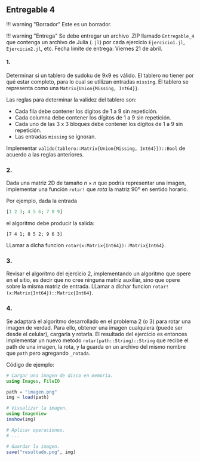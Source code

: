 ## Entregable 4

!!! warning "Borrador"
    Este es un borrador.


!!! warning "Entrega"
    Se debe entregar un archivo .ZIP llamado `Entregable_4` que contenga un archivo de Julia (`.jl`) por cada ejercicio `Ejercicio1.jl`, `Ejercicio2.jl`, etc. Fecha límite de entrega: Viernes 21 de abril.


#### 1.

Determinar si un tablero de sudoku de 9x9 es válido. El tablero no tiener por qué estar completo, para lo cual se utilizan entradas
`missing`. El tablero se representa como una `Matrix{Union{Missing, Int64}}`.

Las reglas para determinar la validez del tablero son:

- Cada fila debe contener los digitos de 1 a 9 sin repetición.
- Cada columna debe contener los dígitos de 1 a 9 sin repetición.
- Cada uno de las 3 x 3 bloques debe contener los dígitos de 1 a 9 sin repetición.
- Las entradas `missing` se ignoran.
 
Implementar `valido(tablero::Matrix{Union{Missing, Int64}})::Bool` de acuerdo a las reglas anteriores.

### 2.

Dada una matriz 2D de tamaño $n \times n$ que podría representar una imagen, implementar una función `rotar!` que *rota* la matriz 90º en sentido horario. 

Por ejemplo, dada la entrada 

```julia
[1 2 3; 4 5 6; 7 8 9]
```

el algoritmo debe producir la salida:
```
[7 4 1; 8 5 2; 9 6 3]
```

LLamar a dicha funcion `rotar(x:Matrix{Int64})::Matrix{Int64}`.

### 3.

Revisar el algoritmo del ejercicio 2, implementando un algoritmo que opere en el sitio, es decir que no cree ninguna matriz auxiliar,
sino que opere sobre la misma matriz de entrada. LLamar a dichar funcion `rotar!(x:Matrix{Int64})::Matrix{Int64}`.

### 4.

Se adaptará el algoritmo desarrollado en el problema 2 (o 3) para rotar una imagen de verdad.
Para ello, obtener una imagen cualquiera (puede ser desde el celular), cargarla y rotarla.
El resultado del ejercicio es entonces implementar un nuevo metodo `rotar(path::String)::String` que recibe el path de una imagen, la rota, y la guarda
en un archivo del mismo nombre que `path` pero agregando `_rotada`.

Código de ejemplo:

```julia
# Cargar una imagen de disco en memoria.
using Images, FileIO

path = "imagen.png"
img = load(path)

# Visualizar la imagen.
using ImageView
imshow(img)

# Aplicar operaciones.
# ...

# Guardar la imagen.
save("resultado.png", img)
```
